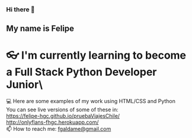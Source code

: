 ### Hi there 👋

<!--
**felipe-hgc/felipe-hgc** is a ✨ _special_ ✨ repository because its `README.md` (this file) appears on your GitHub profile.

Here are some ideas to get you started:

- 🔭 I’m currently working on ...
- 🌱 I’m currently learning ...
- 👯 I’m looking to collaborate on ...
- 🤔 I’m looking for help with ...
- 💬 Ask me about ...
- 📫 How to reach me: ...
- 😄 Pronouns: ...
- ⚡ Fun fact: ...
-->

## My name is Felipe
# :eyeglasses: I'm currently learning to become a Full Stack Python Developer Junior\
:computer: Here are some examples of my work using HTML/CSS and Python\
You can see live versions of some of these in:\
https://felipe-hgc.github.io/pruebaViajesChile/ \
http://onlyflans-fhgc.herokuapp.com/ \
📫 How to reach me: fgaldame@gmail.com 
